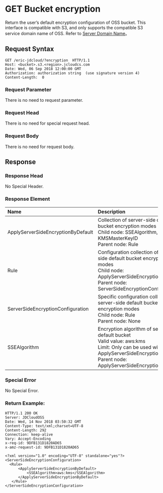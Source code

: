 # GET Bucket encryption
 Return the user’s default encryption configuration of OSS bucket. This interface is compatible with S3, and only supports the compatible S3 service domain name of OSS.
Refer to [Server Domain Name](https://docs.jdcloud.com/en/object-storage-service/regions-and-endpoints)。
 
## Request Syntax
 
```
GET /eric-jdcloud/?encryption  HTTP/1.1
Host: <bucket>.s3.<region>.jcloudcs.com
Date: Wed, 06 Sep 2018 12:00:00 GMT
Authorization: authorization string  (use signature version 4)
Content-Length:  0

```
###  Request Parameter

There is no need to request parameter.

###  Request Head

There is no need for special request head.

###  Request Body

There is no need for request body.

## Response

### Response Head

 No Special Header.
 
### Response Element

|Name|Description|
|:-|:-|
|ApplyServerSideEncryptionByDefault|Collection of server-side default bucket encryption modes<br>Child node: SSEAlgorithm, KMSMasterKeyID<br>Parent node: Rule|
|Rule|Configuration collection of server-side default bucket encryption modes<br>Child node: ApplyServerSideEncryptionByDefault<br>Parent node: ServerSideEncryptionConfiguration|
|ServerSideEncryptionConfiguration|Specific configuration collection of server-side default bucket encryption modes<br>Child node: Rule<br>Parent node: None|
|SSEAlgorithm|Encryption algorithm of server-side default bucket<br>Valid value: aws:kms<br>Limit: Only can be used within ApplyServerSideEncryptionByDefault<br>Parent node: ApplyServerSideEncryptionByDefault|

 ### Special Error
  
  No Special Error.
  
### Return Example:
  ```
HTTP/1.1 200 OK
Server: JDCloudOSS
Date: Wed, 14 Nov 2018 03:50:32 GMT
Content-Type: text/xml;charset=UTF-8
Content-Length: 292
Connection: keep-alive
Vary: Accept-Encoding
x-req-id: 9DFB131D1820AD65
x-amz-request-id: 9DFB131D1820AD65

<?xml version="1.0" encoding="UTF-8" standalone="yes"?>
<ServerSideEncryptionConfiguration>
    <Rule>
        <ApplyServerSideEncryptionByDefault>
            <SSEAlgorithm>aws:kms</SSEAlgorithm>
        </ApplyServerSideEncryptionByDefault>
     </Rule>
</ServerSideEncryptionConfiguration>

  ```
 
  
